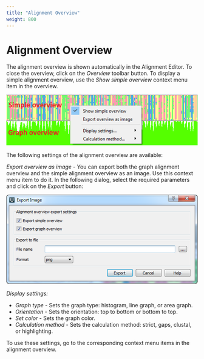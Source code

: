 ```yaml
---
title: "Alignment Overview"
weight: 800
---
```


# Alignment Overview

The alignment overview is shown automatically in the Alignment Editor. To close the overview, click on the _Overview_ toolbar button. To display a simple alignment overview, use the _Show simple overview_ context menu item in the overview.

![](/images/65929638/116293691.png)

The following settings of the alignment overview are available:

_Export overview as image_ - You can export both the graph alignment overview and the simple alignment overview as an image. Use this context menu item to do it. In the following dialog, select the required parameters and click on the _Export_ button:

![](/images/65929638/65929639.png)

_Display settings:_

- _Graph type_ - Sets the graph type: histogram, line graph, or area graph.
- _Orientation_ - Sets the orientation: top to bottom or bottom to top.
- _Set color_ - Sets the graph color.
- _Calculation method_ - Sets the calculation method: strict, gaps, clustal, or highlighting.

To use these settings, go to the corresponding context menu items in the alignment overview.